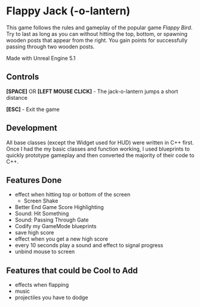 # Flappy Jack (-o-lantern)

This game follows the rules and gameplay of the popular game *Flappy Bird*. Try to last as long as you can without hitting the top, bottom, or spawning wooden posts that appear from the right. You gain points for successfully passing through two wooden posts.

Made with Unreal Engine 5.1

## Controls

**[SPACE]** OR **[LEFT MOUSE CLICK]** - The jack-o-lantern jumps a short distance

**[ESC]** - Exit the game

## Development
All base classes (except the Widget used for HUD) were written in C++ first. Once I had the my basic classes and function working, I used blueprints to quickly prototype gameplay and then converted the majority of their code to C++.

## Features Done
- effect when hitting top or bottom of the screen
  - Screen Shake
- Better End Game Score Highlighting
- Sound: Hit Something
- Sound: Passing Through Gate
- Codify my GameMode blueprints
- save high score
- effect when you get a new high score
- every 10 seconds play a sound and effect to signal progress
- unbind mouse to screen

## Features that could be Cool to Add
- effects when flapping
- music
- projectiles you have to dodge
